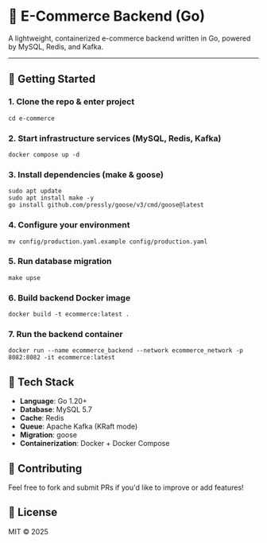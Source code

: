 # 🛒 E-Commerce Backend (Go)

A lightweight, containerized e-commerce backend written in Go, powered by MySQL, Redis, and Kafka.

---

## 🚀 Getting Started

### 1. Clone the repo & enter project
```
cd e-commerce
```

### 2. Start infrastructure services (MySQL, Redis, Kafka)
```
docker compose up -d
```

### 3. Install dependencies (make & goose)
```
sudo apt update
sudo apt install make -y
go install github.com/pressly/goose/v3/cmd/goose@latest
```
### 4. Configure your environment
```
mv config/production.yaml.example config/production.yaml
```

### 5. Run database migration
```
make upse
```

### 6. Build backend Docker image
```
docker build -t ecommerce:latest .
```

### 7. Run the backend container
```
docker run --name ecommerce_backend --network ecommerce_network -p 8082:8082 -it ecommerce:latest
```

## 📝 Tech Stack
- **Language**: Go 1.20+
- **Database**: MySQL 5.7
- **Cache**: Redis
- **Queue**: Apache Kafka (KRaft mode)
- **Migration**: goose
- **Containerization**: Docker + Docker Compose

## 🤝 Contributing
Feel free to fork and submit PRs if you'd like to improve or add features!

## 🧪 License
MIT © 2025